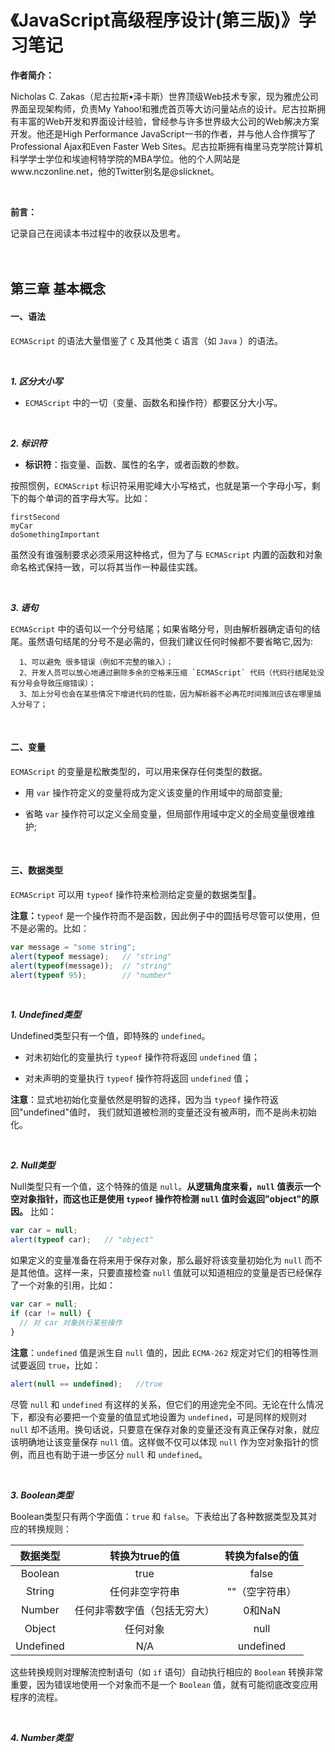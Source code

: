 # 《JavaScript高级程序设计(第三版)》学习笔记

**作者简介：**

  Nicholas C. Zakas（尼古拉斯•泽卡斯）世界顶级Web技术专家，现为雅虎公司界面呈现架构师，负责My Yahoo!和雅虎首页等大访问量站点的设计。尼古拉斯拥有丰富的Web开发和界面设计经验，曾经参与许多世界级大公司的Web解决方案开发。他还是High Performance JavaScript一书的作者，并与他人合作撰写了Professional Ajax和Even Faster Web Sites。尼古拉斯拥有梅里马克学院计算机科学学士学位和埃迪柯特学院的MBA学位。他的个人网站是www.nczonline.net，他的Twitter别名是@slicknet。

<br>

**前言：**

记录自己在阅读本书过程中的收获以及思考。
<br>
<br>
<br>

## 第三章 基本概念

#### 一、语法

`ECMAScript` 的语法大量借鉴了 `C` 及其他类 `C` 语言（如 `Java` ）的语法。

<br>


***1. 区分大小写***

- `ECMAScript` 中的一切（变量、函数名和操作符）都要区分大小写。

<br>

***2. 标识符***

- **标识符**：指变量、函数、属性的名字，或者函数的参数。

按照惯例，`ECMAScript` 标识符采用驼峰大小写格式，也就是第一个字母小写，剩下的每个单词的首字母大写。比如：
```
firstSecond
myCar
doSomethingImportant
```
虽然没有谁强制要求必须采用这种格式，但为了与 `ECMAScript` 内置的函数和对象命名格式保持一致，可以将其当作一种最佳实践。

<br>

***3. 语句***

`ECMAScript` 中的语句以一个分号结尾；如果省略分号，则由解析器确定语句的结尾。虽然语句结尾的分号不是必需的，但我们建议任何时候都不要省略它,因为:
```
  1、可以避免 很多错误（例如不完整的输入）；
  2、开发人员可以放心地通过删除多余的空格来压缩 `ECMAScript` 代码（代码行结尾处没有分号会导致压缩错误）；
  3、加上分号也会在某些情况下增进代码的性能，因为解析器不必再花时间推测应该在哪里插入分号了；
```

<br>

#### 二、变量

`ECMAScript` 的变量是松散类型的，可以用来保存任何类型的数据。

- 用 `var` 操作符定义的变量将成为定义该变量的作用域中的局部变量;

- 省略 `var` 操作符可以定义全局变量，但局部作用域中定义的全局变量很难维护;

<br>

#### 三、数据类型

`ECMAScript` 可以用 `typeof` 操作符来检测给定变量的数据类型。

**注意：**`typeof` 是一个操作符而不是函数，因此例子中的圆括号尽管可以使用，但不是必需的。比如：
```JavaScript
var message = "some string";
alert(typeof message);   // "string"
alert(typeof(message));  // "string"
alert(typeof 95);        // "number"
```

<br>

***1. Undefined类型***

Undefined类型只有一个值，即特殊的 `undefined`。

- 对未初始化的变量执行 `typeof` 操作符将返回 `undefined` 值；

- 对未声明的变量执行 `typeof` 操作符将返回 `undefined` 值；

**注意**：显式地初始化变量依然是明智的选择，因为当 `typeof` 操作符返回"undefined"值时， 我们就知道被检测的变量还没有被声明，而不是尚未初始化。

<br>

***2. Null类型***

Null类型只有一个值，这个特殊的值是 `null`。**从逻辑角度来看，`null` 值表示一个空对象指针，而这也正是使用 `typeof` 操作符检测 `null` 值时会返回"object"的原因。** 比如：

```JavaScript
var car = null;
alert(typeof car);   // "object"
```

如果定义的变量准备在将来用于保存对象，那么最好将该变量初始化为 `null` 而不是其他值。这样一来，只要直接检查 `null` 值就可以知道相应的变量是否已经保存了一个对象的引用，比如：

```JavaScript
var car = null;
if (car != null) {
  // 对 car 对象执行某些操作
}
```

**注意**：`undefined` 值是派生自 `null` 值的，因此 `ECMA-262` 规定对它们的相等性测试要返回 `true`，比如：

```JavaScript
alert(null == undefined);   //true
```

尽管 `null` 和 `undefined` 有这样的关系，但它们的用途完全不同。无论在什么情况下，都没有必要把一个变量的值显式地设置为 `undefined`，可是同样的规则对 `null` 却不适用。换句话说，只要意在保存对象的变量还没有真正保存对象，就应该明确地让该变量保存 `null` 值。这样做不仅可以体现 `null` 作为空对象指针的惯例，而且也有助于进一步区分 `null` 和 `undefined`。

<br>

***3. Boolean类型***

Boolean类型只有两个字面值：`true` 和 `false`。下表给出了各种数据类型及其对应的转换规则：

| 数据类型 | 转换为true的值 | 转换为false的值 |
| :------: | :------: | :------: |
| Boolean | true | false |
| String | 任何非空字符串 | ""（空字符串） |
| Number | 任何非零数字值（包括无穷大） | 0和NaN |
| Object | 任何对象 | null |
| Undefined | N/A | undefined |

这些转换规则对理解流控制语句（如 `if` 语句）自动执行相应的 `Boolean` 转换非常重要，因为错误地使用一个对象而不是一个 `Boolean` 值，就有可能彻底改变应用程序的流程。

<br>

***4. Number类型***
